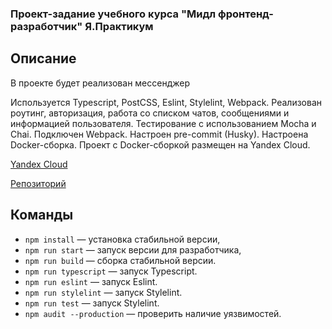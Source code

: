 ### Проект-задание учебного курса "Мидл фронтенд-разработчик" Я.Практикум

## Описание

В проекте будет реализован мессенджер

Используется Typescript, PostCSS, Eslint, Stylelint, Webpack.
Реализован роутинг, авторизация, работа со списком чатов, сообщениями и информацией пользователя.
Тестирование с использованием Mocha и Chai.
Подключен Webpack.
Настроен pre-commit (Husky).
Настроена Docker-сборка.
Проeкт с Docker-сборкой размещен на Yandex Cloud.

[Yandex Cloud](https://bbav0eaapoiip3ec20gb.containers.yandexcloud.net/)

[Репозиторий](https://github.com/likeariverstream/middle.messenger.praktikum.yandex.git)

## Команды

- `npm install` — установка стабильной версии,
- `npm run start` — запуск версии для разработчика,
- `npm run build` — сборка стабильной версии.
- `npm run typescript` — запуск Typescript.
- `npm run eslint` — запуск Eslint.
- `npm run stylelint` — запуск Stylelint.
- `npm run test` — запуск Stylelint.
- `npm audit --production` — проверить наличие уязвимостей.
